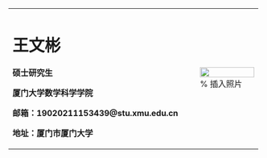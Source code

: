 <table border="0">
  <tr>
    <td width="75%">
      <h1>王文彬</h1>
      <p><b>硕士研究生</b></p>
      <p><b>厦门大学数学科学学院</b></p>
      <p><b>邮箱：19020211153439@stu.xmu.edu.cn</b></p>
      <p><b>地址：厦门市厦门大学</b></p>
    </td>
    <td width="25%">
      <img src="/cat.jepg" width="100%">      % 插入照片
    </td>
  </tr>
</table>


